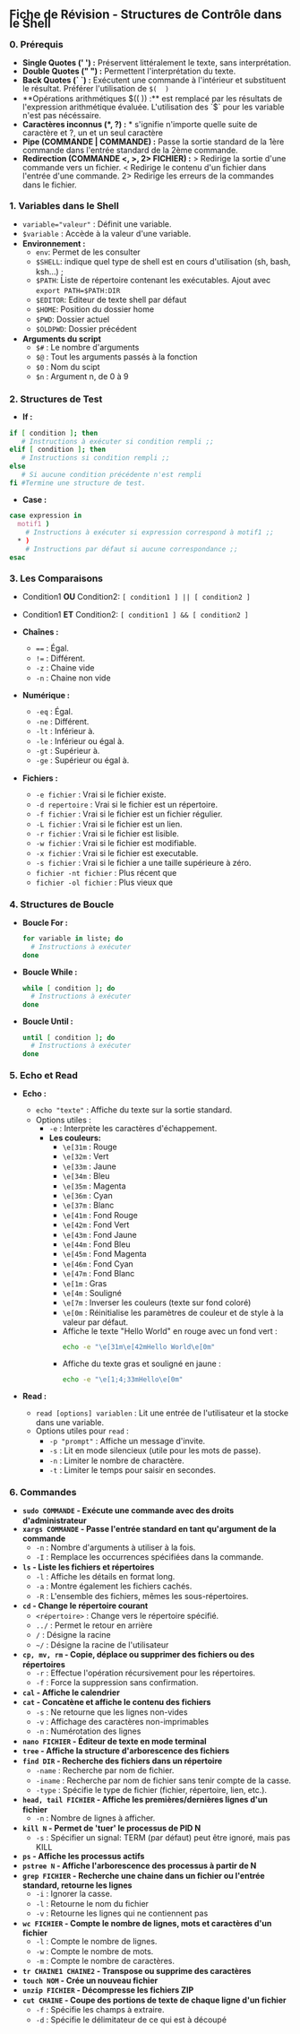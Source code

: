 <style>
  body{
      line-height: 110%;
  }
</style>

## Fiche de Révision - Structures de Contrôle dans le Shell

### 0. Prérequis
  - **Single Quotes (' ') :** Préservent littéralement le texte, sans interprétation. 
  - **Double Quotes (" ") :** Permettent l'interprétation du texte.
  - **Back Quotes (\` \`) :** Exécutent une commande à l'intérieur et substituent le résultat. Préférer l'utilisation de `$(  )`
  - **Opérations arithmétiques $(( )) :** est remplacé par les résultats de l'expression arithmétique évaluée. L'utilisation des `$` pour les variable n'est pas nécéssaire.
  - **Caractères inconnus (*, ?) :** * s'ignifie n'importe quelle suite de caractère et ?, un et un seul caractère
  - **Pipe (COMMANDE | COMMANDE) :** Passe la sortie standard de la 1ère commande dans l'entrée standard de la 2ème commande.
  - **Redirection (COMMANDE <, >, 2> FICHIER) :** > Redirige la sortie d'une commande vers un fichier. < Redirige le contenu d'un fichier dans l'entrée d'une commande. 2> Redirige les erreurs de la commandes dans le fichier.

### 1. Variables dans le Shell
  - `variable="valeur"` : Définit une variable.
  - `$variable` : Accède à la valeur d'une variable.
  - **Environnement :**
    - `env`: Permet de les consulter
    - `$SHELL`: indique quel type de shell est en cours d'utilisation (sh, bash, ksh…) ;
    - `$PATH`: Liste de répertoire contenant les exécutables. Ajout avec `export PATH=$PATH:DIR`
    - `$EDITOR`: Editeur de texte shell par défaut
    - `$HOME`: Position du dossier home
    - `$PWD`: Dossier actuel
    - `$OLDPWD`: Dossier précédent
  - **Arguments du script**
    - `$#` : Le nombre d'arguments
    - `$@` : Tout les arguments passés à la fonction
    - `$0` : Nom du scipt
    - `$n` : Argument n, de 0 à 9


### 2. Structures de Test
  - **If :**
  ```bash
  if [ condition ]; then 
     # Instructions à exécuter si condition rempli ;;
  elif [ condition ]; then
     # Instructions si condition rempli ;;
  else
     # Si aucune condition précédente n'est rempli
  fi #Termine une structure de test.
  ```

  - **Case :**
  ```bash
  case expression in
    motif1 )
      # Instructions à exécuter si expression correspond à motif1 ;;
    * )
      # Instructions par défaut si aucune correspondance ;;
  esac
  ```
### 3. Les Comparaisons
- Condition1 **OU** Condition2: `[ condition1 ] || [ condition2 ]`
- Condition1 **ET** Condition2: `[ condition1 ] && [ condition2 ]`

- **Chaînes :**
  - `==` : Égal.
  - `!=` : Différent.
  - `-z` : Chaine vide
  - `-n` : Chaine non vide

- **Numérique :**
  - `-eq` : Égal.
  - `-ne` : Différent.
  - `-lt` : Inférieur à.
  - `-le` : Inférieur ou égal à.
  - `-gt` : Supérieur à.
  - `-ge` : Supérieur ou égal à.

- **Fichiers :**

  - `-e fichier` : Vrai si le fichier existe.
  - `-d repertoire` : Vrai si le fichier est un répertoire.
  - `-f fichier` : Vrai si le fichier est un fichier régulier.
  - `-L fichier` : Vrai si le fichier est un lien.
  - `-r fichier` : Vrai si le fichier est lisible.
  - `-w fichier` : Vrai si le fichier est modifiable.
  - `-x fichier` : Vrai si le fichier est executable.
  - `-s fichier` : Vrai si le fichier a une taille supérieure à zéro.
  - `fichier -nt fichier` : Plus récent que
  - `fichier -ol fichier` : Plus vieux que

### 4. Structures de Boucle

- **Boucle For :**
    ```bash
    for variable in liste; do
      # Instructions à exécuter
    done
    ```

- **Boucle While :**
    ```bash
    while [ condition ]; do
      # Instructions à exécuter
    done
    ```

- **Boucle Until :**
    ```bash
    until [ condition ]; do
      # Instructions à exécuter
    done
    ```

### 5. Echo et Read

- **Echo :**
  - `echo "texte"` : Affiche du texte sur la sortie standard.
  - Options utiles :
    - `-e` : Interprète les caractères d'échappement.
    - **Les couleurs:**
      - `\e[31m` : Rouge
      - `\e[32m` : Vert
      - `\e[33m` : Jaune
      - `\e[34m` : Bleu
      - `\e[35m` : Magenta
      - `\e[36m` : Cyan
      - `\e[37m` : Blanc
      - `\e[41m` : Fond Rouge
      - `\e[42m` : Fond Vert
      - `\e[43m` : Fond Jaune
      - `\e[44m` : Fond Bleu
      - `\e[45m` : Fond Magenta
      - `\e[46m` : Fond Cyan
      - `\e[47m` : Fond Blanc
      - `\e[1m` : Gras
      - `\e[4m` : Souligné
      - `\e[7m` : Inverser les couleurs (texte sur fond coloré)
      - `\e[0m` : Réinitialise les paramètres de couleur et de style à la valeur par défaut.
      - Affiche le texte "Hello World" en rouge avec un fond vert :
        ```bash
        echo -e "\e[31m\e[42mHello World\e[0m"
        ```
      - Affiche du texte gras et souligné en jaune :
        ```bash
        echo -e "\e[1;4;33mHello\e[0m"
        ```

- **Read :**
  - `read [options] variablen` : Lit une entrée de l'utilisateur et la stocke dans une variable.
  - Options utiles pour `read` :
    - `-p "prompt"` : Affiche un message d'invite.
    - `-s` : Lit en mode silencieux (utile pour les mots de passe).
    - `-n` : Limiter le nombre de charactère.
    - `-t` : Limiter le temps pour saisir en secondes.


### 6. Commandes
  - **`sudo COMMANDE` - Exécute une commande avec des droits d'administrateur**
  - **`xargs COMMANDE` - Passe l'entrée standard en tant qu'argument de la commande**
    - `-n` : Nombre d'arguments à utiliser à la fois.
    - `-I` : Remplace les occurrences spécifiées dans la commande.
  - **`ls` - Liste les fichiers et répertoires**
     - `-l` : Affiche les détails en format long.
     - `-a` : Montre également les fichiers cachés.
     - `-R` : L'ensemble des fichiers, mêmes les sous-répertoires.
  - **`cd` - Change le répertoire courant**
     - `<répertoire>` : Change vers le répertoire spécifié.
     - `../` : Permet le retour en arrière
     - `/` : Désigne la racine
     - `~/` : Désigne la racine de l'utilisateur
  - **`cp, mv, rm` - Copie, déplace ou supprimer des fichiers ou des répertoires**
     - `-r` : Effectue l'opération récursivement pour les répertoires.
     - `-f` : Force la suppression sans confirmation.
  - **`cal` - Affiche le calendrier**
  - **`cat` - Concatène et affiche le contenu des fichiers**
     - `-s` : Ne retourne que les lignes non-vides
     - `-v` : Affichage des caractères non-imprimables
     - `-n` : Numérotation des lignes
  - **`nano FICHIER` - Éditeur de texte en mode terminal**
  - **`tree` - Affiche la structure d'arborescence des fichiers**
  - **`find DIR` - Recherche des fichiers dans un répertoire**
      - `-name` : Recherche par nom de fichier.
      - `-iname` : Recherche par nom de fichier sans tenir compte de la casse.
      - `-type` : Spécifie le type de fichier (fichier, répertoire, lien, etc.).
  - **`head, tail FICHIER` - Affiche les premières/dernières lignes d'un fichier**
      - `-n` : Nombre de lignes à afficher.
  - **`kill N` - Permet de 'tuer' le processus de PID N**
      - `-s` : Spécifier un signal: TERM (par défaut) peut être ignoré, mais pas KILL
  - **`ps` - Affiche les processus actifs**
  - **`pstree N` - Affiche l'arborescence des processus à partir de N**
  - **`grep FICHIER` - Recherche une chaine dans un fichier ou l'entrée standard, retourne les lignes**
      - `-i` : Ignorer la casse.
      - `-l` : Retourne le nom du fichier
      - `-v` : Retourne les lignes qui ne contiennent pas
  - **`wc FICHIER` - Compte le nombre de lignes, mots et caractères d'un fichier**
      - `-l` : Compte le nombre de lignes.
      - `-w` : Compte le nombre de mots.
      - `-m` : Compte le nombre de caractères.
  - **`tr CHAINE1 CHAINE2` - Transpose ou supprime des caractères**
  - **`touch NOM` - Crée un nouveau fichier**
  - **`unzip FICHIER` - Décompresse les fichiers ZIP**
  - **`cut CHAINE` - Coupe des portions de texte de chaque ligne d'un fichier**
      - `-f` : Spécifie les champs à extraire.
      - `-d` : Spécifie le délimitateur de ce qui est à découpé
  